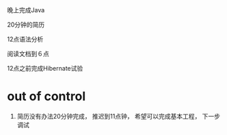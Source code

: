  晚上完成Java

 20分钟的简历

 12点语法分析

 阅读文档到６点

 12点之前完成Hibernate试验



# out of control
1. 简历没有办法20分钟完成， 推迟到11点钟， 希望可以完成基本工程， 下一步调试

